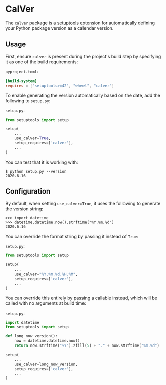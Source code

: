 # CalVer

The `calver` package is a [setuptools](https://pypi.org/p/setuptools) extension
for automatically defining your Python package version as a calendar version.

## Usage

First, ensure `calver` is present during the project's build step by specifying
it as one of the build requirements:

`pyproject.toml`:
```toml
[build-system]
requires = ["setuptools>=42", "wheel", "calver"]
```

To enable generating the version automatically based on the date, add the
following to `setup.py`:

`setup.py`:
```python
from setuptools import setup

setup(
    ...
    use_calver=True,
    setup_requires=['calver'],
    ...
)
```

You can test that it is working with:

```
$ python setup.py --version
2020.6.16
```

## Configuration

By default, when setting `use_calver=True`, it uses the following to generate
the version string:

```
>>> import datetime
>>> datetime.datetime.now().strftime("%Y.%m.%d")
2020.6.16
```

You can override the format string by passing it instead of `True`:

`setup.py`:
```python
from setuptools import setup

setup(
    ...
    use_calver="%Y.%m.%d.%H.%M",
    setup_requires=['calver'],
    ...
)
```

You can override this entirely by passing a callable instead, which will be called
with no arguments at build time:

`setup.py`:
```python
import datetime
from setuptools import setup

def long_now_version():
    now = datetime.datetime.now()
    return now.strftime("%Y").zfill(5) + "." + now.strftime("%m.%d")

setup(
    ...
    use_calver=long_now_version,
    setup_requires=['calver'],
    ...
)
```
